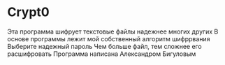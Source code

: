 # Crypt0
Эта программа шифрует текстовые файлы надежнее многих других
В основе программы лежит мой собственный алгоритм шифррвания
Выберите надежный пароль
Чем больше файл, тем сложнее его расшифровать
Программа написана Александром Бигуловым
